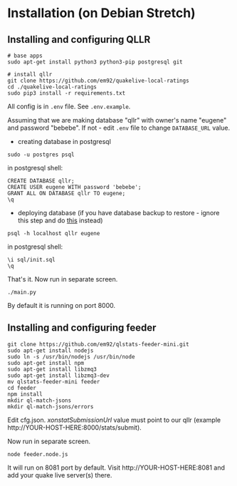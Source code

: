 # Installation (on Debian Stretch)

## Installing and configuring QLLR
```
# base apps
sudo apt-get install python3 python3-pip postgresql git

# install qllr
git clone https://github.com/em92/quakelive-local-ratings
cd ./quakelive-local-ratings
sudo pip3 install -r requirements.txt
```

All config is in `.env` file. See `.env.example`.


Assuming that we are making database "qllr" with owner's name "eugene" and password "bebebe".
If not - edit `.env` file to change `DATABASE_URL` value.

* creating database in postgresql

```
sudo -u postgres psql
```

in postgresql shell:
```
CREATE DATABASE qllr;
CREATE USER eugene WITH password 'bebebe';
GRANT ALL ON DATABASE qllr TO eugene;
\q
```

* deploying database (if you have database backup to restore - ignore this step and do [this](backup.md) instead)
```
psql -h localhost qllr eugene
```

in postgresql shell:
```
\i sql/init.sql
\q
```

That's it. Now run in separate screen.

```
./main.py
```

By default it is running on port 8000.


## Installing and configuring feeder

```
git clone https://github.com/em92/qlstats-feeder-mini.git
sudo apt-get install nodejs
sudo ln -s /usr/bin/nodejs /usr/bin/node
sudo apt-get install npm
sudo apt-get install libzmq3
sudo apt-get install libzmq3-dev
mv qlstats-feeder-mini feeder
cd feeder
npm install
mkdir ql-match-jsons
mkdir ql-match-jsons/errors
```

Edit cfg.json. *xonstatSubmissionUrl* value must point to our qllr (example http://YOUR-HOST-HERE:8000/stats/submit).

Now run in separate screen.
```
node feeder.node.js
```

It will run on 8081 port by default. Visit http://YOUR-HOST-HERE:8081 and add your quake live server(s) there.
